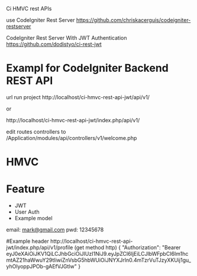 Ci HMVC rest APIs

use 
CodeIgniter Rest Server
https://github.com/chriskacerguis/codeigniter-restserver

CodeIgniter Rest Server With JWT Authentication
https://github.com/dodistyo/ci-rest-jwt

# Exampl for CodeIgniter Backend REST API 

url  run project
http://localhost/ci-hmvc-rest-api-jwt/api/v1/

or

http://localhost/ci-hmvc-rest-api-jwt/index.php/api/v1/


edit routes controllers to
/Application/modules/api/controllers/v1/welcome.php

# HMVC

# Feature
- JWT
- User Auth
- Example model

email: mark@gmail.com
pwd: 12345678

#Example header 
http://localhost/ci-hmvc-rest-api-jwt/index.php/api/v1/profile (get method http)
{
	"Authorization": "Bearer eyJ0eXAiOiJKV1QiLCJhbGciOiJIUzI1NiJ9.eyJpZCI6IjEiLCJlbWFpbCI6Im1hcmtAZ21haWwuY29tIiwiZnVsbG5hbWUiOiJNYXJrIn0.4mTzrVuTJzyXKUij1gu_yhOlyoppJPOb-gAEfVJGtlw"
}


